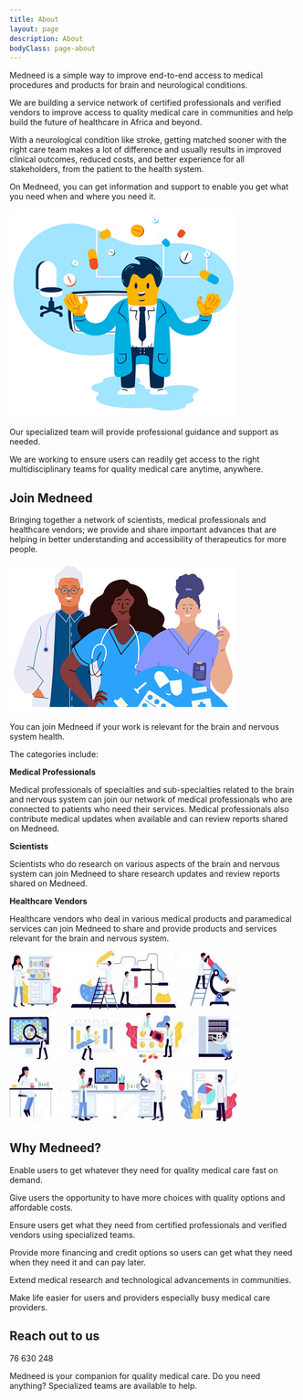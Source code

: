 ```yaml
---
title: About
layout: page
description: About
bodyClass: page-about
---
```


Medneed is a simple way to improve end-to-end access to medical procedures and products for brain and neurological conditions. 

We are building a service network of certified professionals and verified vendors to improve access to quality medical care in communities and help build the future of healthcare in Africa and beyond. 

With a neurological condition like stroke, getting matched sooner with the right care team makes a lot of difference and usually results in improved clinical outcomes, reduced costs, and better experience for all stakeholders, from the patient to the health system. 

On Medneed, you can get information and support to enable you get what you need when and where you need it. 

![Support patient](/images/illustrations/doc-pharm.png)

Our specialized team will provide professional guidance and support as needed. 

We are working to ensure users can readily get access to the right multidisciplinary teams for quality medical care anytime, anywhere.

## Join Medneed
Bringing together a network of scientists, medical professionals and healthcare vendors; we provide and share important advances that are helping in better understanding and accessibility of therapeutics for more people. 

![Support patient](/images/illustrations/med-pros.png)

You can join Medneed if your work is relevant for the brain and nervous system health.
	
The categories include:

**Medical Professionals**

Medical professionals of specialties and sub-specialties related to the brain and nervous system can join our network of medical professionals who are connected to patients who need their services. Medical professionals also contribute medical updates when available and can review reports shared on Medneed.

**Scientists**

Scientists who do research on various aspects of the brain and nervous system can join Medneed to share research updates and review reports shared on Medneed.

**Healthcare Vendors**

Healthcare vendors who deal in various medical products and paramedical services can join Medneed to share and provide products and services relevant for the brain and nervous system.


![Medical Equipment](/images/illustrations/med-equipment.jpg)

## Why Medneed?

Enable users to get whatever they need for quality medical care fast on demand.

Give users the opportunity to have more choices with quality options and affordable costs.

Ensure users get what they need from certified professionals and verified vendors using specialized teams.

Provide more financing and credit options so users can get what they need when they need it and can pay later.

Extend medical research and technological advancements in communities.

Make life easier for users and providers especially busy medical care providers.

## Reach out to us

76 630 248


Medneed is your companion for quality medical care. Do you need anything? Specialized teams are available to help.

